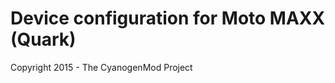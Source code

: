 Device configuration for Moto MAXX (Quark)
==============================
Copyright 2015 - The CyanogenMod Project
